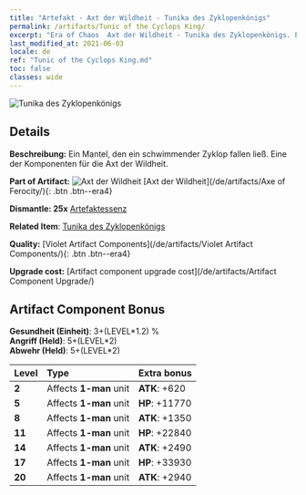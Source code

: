 ```yaml
---
title: "Artefakt - Axt der Wildheit - Tunika des Zyklopenkönigs"
permalink: /artifacts/Tunic of the Cyclops King/
excerpt: "Era of Chaos  Axt der Wildheit - Tunika des Zyklopenkönigs. Ein Mantel, den ein schwimmender Zyklop fallen ließ. Eine der Komponenten für die Axt der Wildheit."
last_modified_at: 2021-06-03
locale: de
ref: "Tunic of the Cyclops King.md"
toc: false
classes: wide
---
```


 ![Tunika des Zyklopenkönigs](/images/t/artifact_40314.png)



## Details

 **Beschreibung:** Ein Mantel, den ein schwimmender Zyklop fallen ließ. Eine der Komponenten für die Axt der Wildheit.

 **Part of Artifact:** ![Axt der Wildheit](/images/t/icon_artifact_31.png) [Axt der Wildheit](/de/artifacts/Axe of Ferocity/){: .btn .btn--era4}

 **Dismantle: 25x** [Artefaktessenz](/ItemsDE/con_905/)

 **Related Item**: [Tunika des Zyklopenkönigs](/ItemsDE/art_128/)

 **Quality:** [Violet Artifact Components](/de/artifacts/Violet Artifact Components/){: .btn .btn--era4}

 **Upgrade cost:** [Artifact component upgrade cost](/de/artifacts/Artifact Component Upgrade/)

## Artifact Component Bonus

  **Gesundheit (Einheit)**: 3+(LEVEL\*1.2) %<br/>**Angriff (Held)**: 5+(LEVEL\*2)<br/>**Abwehr (Held)**: 5+(LEVEL\*2)

  |  Level  | Type |    Extra bonus  | 
  |:--------|:-----|:----------------| 
  | **2** | Affects **1-man** unit | **ATK**: +620 | 
  | **5** | Affects **1-man** unit | **HP**: +11770 | 
  | **8** | Affects **1-man** unit | **ATK**: +1350 | 
  | **11** | Affects **1-man** unit | **HP**: +22840 | 
  | **14** | Affects **1-man** unit | **ATK**: +2490 | 
  | **17** | Affects **1-man** unit | **HP**: +33930 | 
  | **20** | Affects **1-man** unit | **ATK**: +2940 | 
